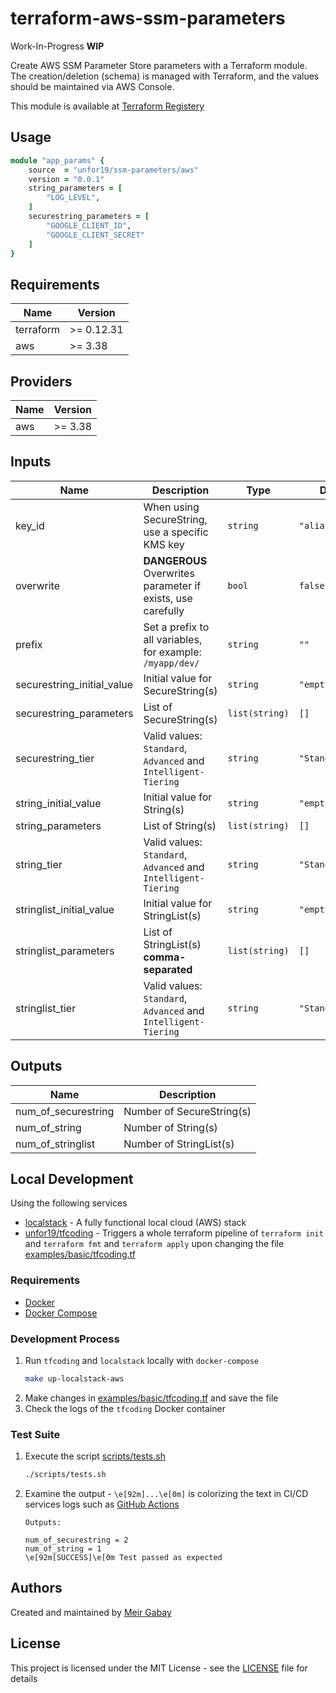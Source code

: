 # terraform-aws-ssm-parameters

Work-In-Progress **WIP**

Create AWS SSM Parameter Store parameters with a Terraform module. The creation/deletion (schema) is managed with Terraform, and the values should be maintained via AWS Console.

This module is available at [Terraform Registery](https://registry.terraform.io/modules/unfor19/ssm-parameters/aws/latest)

## Usage

```ruby
module "app_params" {
    source  = "unfor19/ssm-parameters/aws"
    version = "0.0.1"
    string_parameters = [
        "LOG_LEVEL",
    ]
    securestring_parameters = [
        "GOOGLE_CLIENT_ID",
        "GOOGLE_CLIENT_SECRET"
    ]
}
```

<!-- terraform_docs_start -->

## Requirements

| Name | Version |
|------|---------|
| terraform | >= 0.12.31 |
| aws | >= 3.38 |

## Providers

| Name | Version |
|------|---------|
| aws | >= 3.38 |

## Inputs

| Name | Description | Type | Default | Required |
|------|-------------|------|---------|:--------:|
| key_id | When using SecureString, use a specific KMS key | `string` | `"alias/aws/ssm"` | no |
| overwrite | **DANGEROUS** Overwrites parameter if exists, use carefully | `bool` | `false` | no |
| prefix | Set a prefix to all variables, for example: `/myapp/dev/` | `string` | `""` | no |
| securestring_initial_value | Initial value for SecureString(s) | `string` | `"empty"` | no |
| securestring_parameters | List of SecureString(s) | `list(string)` | `[]` | no |
| securestring_tier | Valid values: `Standard`, `Advanced` and `Intelligent-Tiering` | `string` | `"Standard"` | no |
| string_initial_value | Initial value for String(s) | `string` | `"empty"` | no |
| string_parameters | List of String(s) | `list(string)` | `[]` | no |
| string_tier | Valid values: `Standard`, `Advanced` and `Intelligent-Tiering` | `string` | `"Standard"` | no |
| stringlist_initial_value | Initial value for StringList(s) | `string` | `"empty"` | no |
| stringlist_parameters | List of StringList(s) **comma-separated** | `list(string)` | `[]` | no |
| stringlist_tier | Valid values: `Standard`, `Advanced` and `Intelligent-Tiering` | `string` | `"Standard"` | no |

## Outputs

| Name | Description |
|------|-------------|
| num_of_securestring | Number of SecureString(s) |
| num_of_string | Number of String(s) |
| num_of_stringlist | Number of StringList(s) |

<!-- terraform_docs_end -->

## Local Development

Using the following services

- [localstack](https://github.com/localstack/localstack) - A fully functional local cloud (AWS) stack
- [unfor19/tfcoding](https://github.com/unfor19/tfcoding) - Triggers a whole terraform pipeline of `terraform init` and `terraform fmt` and `terraform apply` upon changing the file [examples/basic/tfcoding.tf](./examples/basic/tfcoding.tf)

### Requirements

- [Docker](https://docs.docker.com/get-docker/)
- [Docker Compose](https://docs.docker.com/compose/install/)

### Development Process

1. Run `tfcoding` and `localstack` locally with `docker-compose`
    ```bash
    make up-localstack-aws
    ```
1. Make changes in [examples/basic/tfcoding.tf](./examples/basic/tfcoding.tf) and save the file
2. Check the logs of the `tfcoding` Docker container

### Test Suite

1. Execute the script [scripts/tests.sh](./scripts/tests.sh)
   ```bash
   ./scripts/tests.sh
1. Examine the output - `\e[92m]...\e[0m]` is colorizing the text in CI/CD services logs such as [GitHub Actions](https://github.com/features/actions)
   ```
   Outputs:

   num_of_securestring = 2
   num_of_string = 1
   \e[92m[SUCCESS]\e[0m Test passed as expected
   ```

## Authors

Created and maintained by [Meir Gabay](https://github.com/unfor19)

## License

This project is licensed under the MIT License - see the [LICENSE](https://github.com/unfor19/terraform-aws-ssm-parameters/blob/master/LICENSE) file for details
